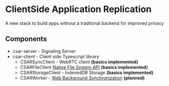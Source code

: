 # **C**lient**S**ide **A**pplication **R**eplication

A new stack to build apps without a tradtional backend for improved privacy

## Components

* csar-server - Signaling Server
* csar-client - Client side Typescript library
  * CSARSyncClient - WebRTC client **(basics implemented)**
  * CSARFileClient [Native File System API](https://wicg.github.io/native-file-system/) **(basics implemented)**
  * CSARStorageClient - IndexedDB Storage **(basics implemented)**
  * CSARWorker - [Web Background Synchronization](https://wicg.github.io/background-sync/spec/) **(planned)**